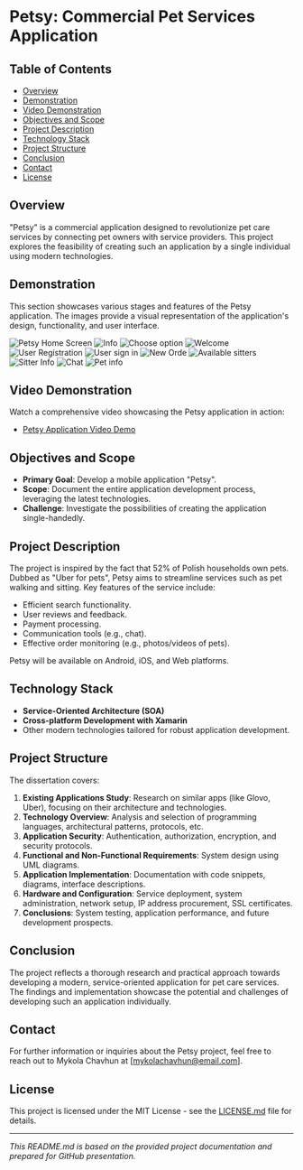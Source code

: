 # Petsy: Commercial Pet Services Application
## Table of Contents
- [Overview](#overview)
- [Demonstration](#demonstration)
- [Video Demonstration](#video-demonstration)
- [Objectives and Scope](#objectives-and-scope)
- [Project Description](#project-description)
- [Technology Stack](#technology-stack)
- [Project Structure](#project-structure)
- [Conclusion](#conclusion)
- [Contact](#contact)
- [License](#license)
## Overview

"Petsy" is a commercial application designed to revolutionize pet care services by connecting pet owners with service providers. This project explores the feasibility of creating such an application by a single individual using modern technologies.

## Demonstration

This section showcases various stages and features of the Petsy application. The images provide a visual representation of the application's design, functionality, and user interface.

 ![Petsy Home Screen](https://github.com/chavgun97/Petsy-Mobile/blob/master/Image%20Project/Start.png)  ![Info](https://github.com/chavgun97/Petsy-Mobile/blob/master/Image%20Project/Info.png) 
 ![Choose option](https://github.com/chavgun97/Petsy-Mobile/blob/master/Image%20Project/Choose%20option.png)  ![Welcome](https://github.com/chavgun97/Petsy-Mobile/blob/master/Image%20Project/Welcome.png)
 ![User Registration](https://github.com/chavgun97/Petsy-Mobile/blob/master/Image%20Project/Create%20Account(ready).png) ![User sign in ](https://github.com/chavgun97/Petsy-Mobile/blob/master/Image%20Project/Sign%20in(ready).png)
 ![New Orde](https://github.com/chavgun97/Petsy-Mobile/blob/master/Image%20Project/New%20Order(concept).png) ![Available sitters](https://github.com/chavgun97/Petsy-Mobile/blob/master/Image%20Project/%5B-%5B-%5B-%5BAvailable%20sitters!!!!!!!!!!!!!!!.png) 
 ![Sitter Info](https://github.com/chavgun97/Petsy-Mobile/blob/master/Image%20Project/Sitter%20Info.png) ![Chat](https://github.com/chavgun97/Petsy-Mobile/blob/master/Image%20Project/4.png)
 ![Pet info](https://github.com/chavgun97/Petsy-Mobile/blob/master/Image%20Project/Pet%20info.png)

 ## Video Demonstration

Watch a comprehensive video showcasing the Petsy application in action:
- [Petsy Application Video Demo](https://youtu.be/5YXCSKhpc-0)

## Objectives and Scope

- **Primary Goal**: Develop a mobile application "Petsy".
- **Scope**: Document the entire application development process, leveraging the latest technologies.
- **Challenge**: Investigate the possibilities of creating the application single-handedly.

## Project Description

The project is inspired by the fact that 52% of Polish households own pets. Dubbed as "Uber for pets", Petsy aims to streamline services such as pet walking and sitting. Key features of the service include:

- Efficient search functionality.
- User reviews and feedback.
- Payment processing.
- Communication tools (e.g., chat).
- Effective order monitoring (e.g., photos/videos of pets).

Petsy will be available on Android, iOS, and Web platforms.

## Technology Stack

- **Service-Oriented Architecture (SOA)**
- **Cross-platform Development with Xamarin**
- Other modern technologies tailored for robust application development.

## Project Structure

The dissertation covers:

1. **Existing Applications Study**: Research on similar apps (like Glovo, Uber), focusing on their architecture and technologies.
2. **Technology Overview**: Analysis and selection of programming languages, architectural patterns, protocols, etc.
3. **Application Security**: Authentication, authorization, encryption, and security protocols.
4. **Functional and Non-Functional Requirements**: System design using UML diagrams.
5. **Application Implementation**: Documentation with code snippets, diagrams, interface descriptions.
6. **Hardware and Configuration**: Service deployment, system administration, network setup, IP address procurement, SSL certificates.
7. **Conclusions**: System testing, application performance, and future development prospects.

## Conclusion

The project reflects a thorough research and practical approach towards developing a modern, service-oriented application for pet care services. The findings and implementation showcase the potential and challenges of developing such an application individually.

## Contact

For further information or inquiries about the Petsy project, feel free to reach out to Mykola Chavhun at [mykolachavhun@email.com].

## License

This project is licensed under the MIT License - see the [LICENSE.md](LICENSE.md) file for details.

---
*This README.md is based on the provided project documentation and prepared for GitHub presentation.*
